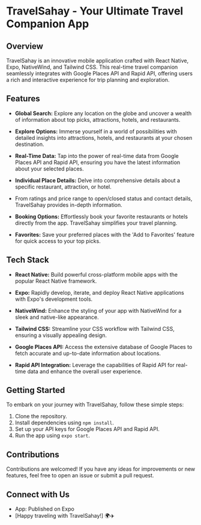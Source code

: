 # TravelSahay - Your Ultimate Travel Companion App

## Overview

TravelSahay is an innovative mobile application crafted with React Native, Expo, NativeWind, and Tailwind CSS. 
This real-time travel companion seamlessly integrates with Google Places API and Rapid API, 
offering users a rich and interactive experience for trip planning and exploration.

## Features

- **Global Search:** Explore any location on the globe and uncover a wealth of information about top picks, attractions, hotels, and restaurants.

- **Explore Options:** Immerse yourself in a world of possibilities with detailed insights into attractions, hotels, and restaurants at your chosen destination.

- **Real-Time Data:** Tap into the power of real-time data from Google Places API and Rapid API, ensuring you have the latest information about your selected places.

- **Individual Place Details:** Delve into comprehensive details about a specific restaurant, attraction, or hotel.
- From ratings and price range to open/closed status and contact details, TravelSahay provides in-depth information.

- **Booking Options:** Effortlessly book your favorite restaurants or hotels directly from the app. TravelSahay simplifies your travel planning.

- **Favorites:** Save your preferred places with the 'Add to Favorites' feature for quick access to your top picks.

## Tech Stack

- **React Native:** Build powerful cross-platform mobile apps with the popular React Native framework.

- **Expo:** Rapidly develop, iterate, and deploy React Native applications with Expo's development tools.

- **NativeWind:** Enhance the styling of your app with NativeWind for a sleek and native-like appearance.

- **Tailwind CSS:** Streamline your CSS workflow with Tailwind CSS, ensuring a visually appealing design.

- **Google Places API:** Access the extensive database of Google Places to fetch accurate and up-to-date information about locations.

- **Rapid API Integration:** Leverage the capabilities of Rapid API for real-time data and enhance the overall user experience.

## Getting Started

To embark on your journey with TravelSahay, follow these simple steps:

1. Clone the repository.
2. Install dependencies using `npm install`.
3. Set up your API keys for Google Places API and Rapid API.
4. Run the app using `expo start`.

## Contributions

Contributions are welcomed! If you have any ideas for improvements or new features, feel free to open an issue or submit a pull request.

## Connect with Us

- App: Published on Expo
- [Happy traveling with TravelSahay!] 🌍✈️
